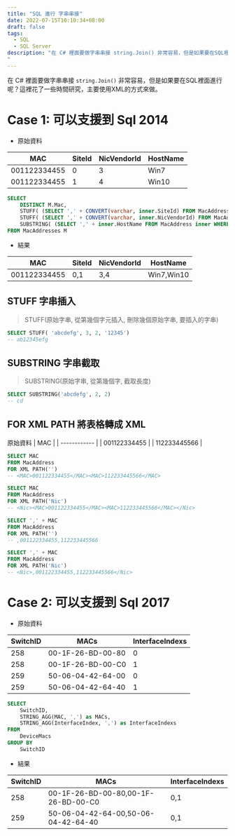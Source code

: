 ```yaml
---
title: "SQL 進行 字串串接"
date: 2022-07-15T10:10:34+08:00
draft: false
tags: 
  - SQL
  - SQL Server
description: "在 C# 裡面要做字串串接 string.Join() 非常容易，但是如果要在SQL裡面進行呢？這裡花了一些時間研究，主要使用XML的方式來做。
"
---
```


在 C# 裡面要做字串串接 `string.Join()` 非常容易，但是如果要在SQL裡面進行呢？這裡花了一些時間研究，主要使用XML的方式來做。

# Case 1: 可以支援到 Sql 2014
* 原始資料

| MAC          | SiteId | NicVendorId | HostName |
| ------------ | ------ | ----------- | -------- |
| 001122334455 | 0      | 3           | Win7     | 
| 001122334455 | 1      | 4           | Win10    | 

``` sql
SELECT 
	DISTINCT M.Mac,
	STUFF( (SELECT ',' + CONVERT(varchar, inner.SiteId) FROM MacAddresses inner WHERE inner.Mac = M.Mac FOR XML PATH('') ), 1, 1, '') as 'SiteId',
	STUFF( (SELECT ',' + CONVERT(varchar, inner.NicVendorId) FROM MacAddresses inner WHERE inner.Mac = M.Mac FOR XML PATH('') ), 1, 1, '') as 'NicVendorId'
	SUBSTRING( (SELECT ',' + inner.HostName FROM MacAddress inner WHERE inner.Mac = M.Mac FOR XML PATH('') ), 2, 999 )
FROM MacAddresses M
```
* 結果

| MAC          | SiteId | NicVendorId | HostName   |
| ------------ | ------ | ----------- | ---------- |
| 001122334455 | 0,1    | 3,4         | Win7,Win10 | 

## STUFF 字串插入 
> STUFF(原始字串, 從第幾個字元插入, 刪除幾個原始字串, 要插入的字串)
  
``` sql
SELECT STUFF( 'abcdefg', 3, 2, '12345')
-- ab12345efg
```

## SUBSTRING 字串截取 
> SUBSTRING(原始字串, 從第幾個字, 截取長度)

``` sql
SELECT SUBSTRING('abcdefg', 2, 2)
-- cd
```

## FOR XML PATH 將表格轉成 XML
原始資料
| MAC          |
| ------------ |
| 001122334455 |
| 112233445566 |

``` sql
SELECT MAC
FROM MacAddress
FOR XML PATH('')
-- <MAC>001122334455</MAC><MAC>112233445566</MAC>

SELECT MAC
FROM MacAddress
FOR XML PATH('Nic')
-- <Nic><MAC>001122334455</MAC><MAC>112233445566</MAC></Nic>

SELECT ',' + MAC
FROM MacAddress
FOR XML PATH('')
-- ,001122334455,112233445566

SELECT ',' + MAC
FROM MacAddress
FOR XML PATH('Nic')
-- <Nic>,001122334455,112233445566</Nic>
```

# Case 2: 可以支援到 Sql 2017
* 原始資料

| SwitchID | MACs              | InterfaceIndexs |
| -------- | ----------------- | --------------- |
| 258      | 00-1F-26-BD-00-80 | 0               |
| 258      | 00-1F-26-BD-00-C0 | 1               |
| 259      | 50-06-04-42-64-00 | 0               |
| 259      | 50-06-04-42-64-40 | 1               |

``` sql
SELECT
	SwitchID,
	STRING_AGG(MAC, ',') as MACs,
	STRING_AGG(InterfaceIndex, ',') as InterfaceIndexs
FROM
	DeviceMacs
GROUP BY
	SwitchID
```

* 結果

| SwitchID | MACs                             | InterfaceIndexs |
| -------- | ----------------------------------- | ------------ |
| 258      | 00-1F-26-BD-00-80,00-1F-26-BD-00-C0 | 0,1          |
| 259      | 50-06-04-42-64-00,50-06-04-42-64-40 | 0,1          |